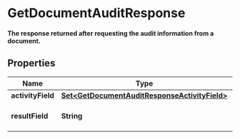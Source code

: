 

# GetDocumentAuditResponse

#### The response returned after requesting the audit information from a document.

## Properties

Name | Type | Description | Notes
------------ | ------------- | ------------- | -------------
**activityField** | [**Set&lt;GetDocumentAuditResponseActivityField&gt;**](GetDocumentAuditResponseActivityField.md) |  | 
**resultField** | **String** | Displays the result of the call. | 



